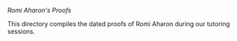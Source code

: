 *Romi Aharon's Proofs*

This directory compiles the dated proofs of Romi Aharon during our tutoring sessions. 


